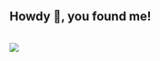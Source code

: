 

## Howdy 👋, you found me!

<br>
<a target="_blank" href="https://www.youtube.com/@agapios"><img src="https://img.shields.io/badge/YouTube-red?style=for-the-badge&logo=youtube&logoColor=white"></img></a>	
<!-- Add more social links as needed -->
<br>
</p>


